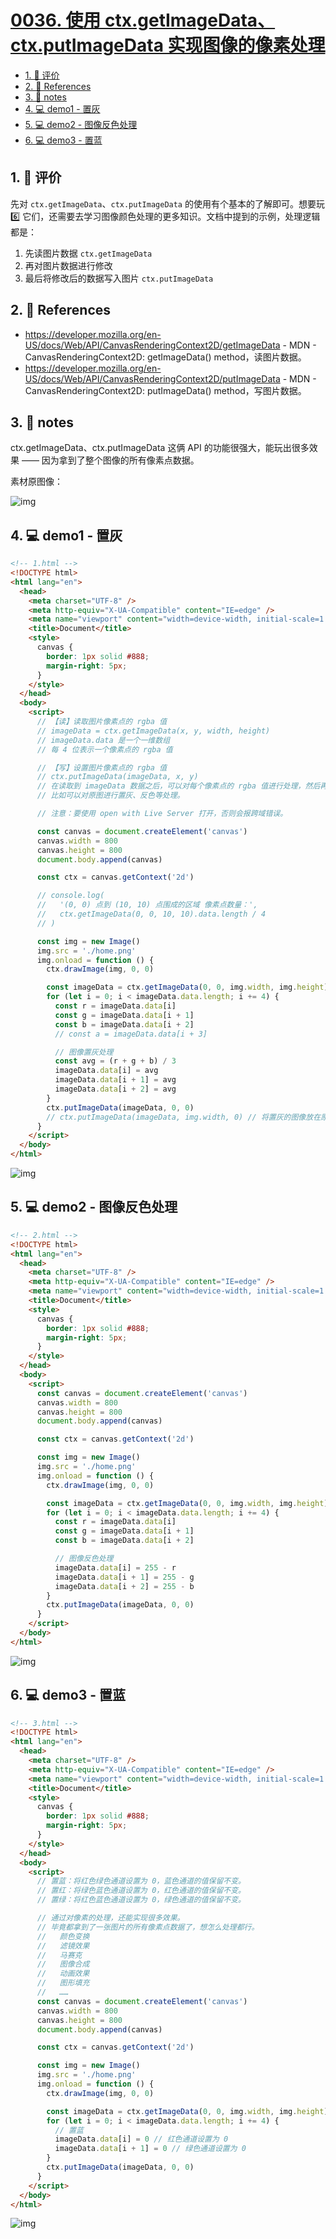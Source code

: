 # [0036. 使用 ctx.getImageData、ctx.putImageData 实现图像的像素处理](https://github.com/Tdahuyou/TNotes.canvas/tree/main/notes/0036.%20%E4%BD%BF%E7%94%A8%20ctx.getImageData%E3%80%81ctx.putImageData%20%E5%AE%9E%E7%8E%B0%E5%9B%BE%E5%83%8F%E7%9A%84%E5%83%8F%E7%B4%A0%E5%A4%84%E7%90%86)

<!-- region:toc -->

- [1. 🫧 评价](#1--评价)
- [2. 🔗 References](#2--references)
- [3. 📒 notes](#3--notes)
- [4. 💻 demo1 - 置灰](#4--demo1---置灰)
- [5. 💻 demo2 - 图像反色处理](#5--demo2---图像反色处理)
- [6. 💻 demo3 - 置蓝](#6--demo3---置蓝)

<!-- endregion:toc -->

## 1. 🫧 评价

先对 `ctx.getImageData`、`ctx.putImageData` 的使用有个基本的了解即可。想要玩 6️⃣ 它们，还需要去学习图像颜色处理的更多知识。文档中提到的示例，处理逻辑都是：

1. 先读图片数据 `ctx.getImageData`
2. 再对图片数据进行修改
3. 最后将修改后的数据写入图片 `ctx.putImageData`

## 2. 🔗 References

- https://developer.mozilla.org/en-US/docs/Web/API/CanvasRenderingContext2D/getImageData - MDN - CanvasRenderingContext2D: getImageData() method，读图片数据。
- https://developer.mozilla.org/en-US/docs/Web/API/CanvasRenderingContext2D/putImageData - MDN - CanvasRenderingContext2D: putImageData() method，写图片数据。

## 3. 📒 notes

ctx.getImageData、ctx.putImageData 这俩 API 的功能很强大，能玩出很多效果 —— 因为拿到了整个图像的所有像素点数据。

素材原图像：

![img](https://cdn.jsdelivr.net/gh/Tdahuyou/imgs@main/2024-10-04-11-50-13.png)

## 4. 💻 demo1 - 置灰

```html
<!-- 1.html -->
<!DOCTYPE html>
<html lang="en">
  <head>
    <meta charset="UTF-8" />
    <meta http-equiv="X-UA-Compatible" content="IE=edge" />
    <meta name="viewport" content="width=device-width, initial-scale=1.0" />
    <title>Document</title>
    <style>
      canvas {
        border: 1px solid #888;
        margin-right: 5px;
      }
    </style>
  </head>
  <body>
    <script>
      // 【读】读取图片像素点的 rgba 值
      // imageData = ctx.getImageData(x, y, width, height)
      // imageData.data 是一个一维数组
      // 每 4 位表示一个像素点的 rgba 值

      // 【写】设置图片像素点的 rgba 值
      // ctx.putImageData(imageData, x, y)
      // 在读取到 imageData 数据之后，可以对每个像素点的 rgba 值进行处理，然后再将处理后的数据放回到 canvas 中。
      // 比如可以对原图进行置灰、反色等处理。

      // 注意：要使用 open with Live Server 打开，否则会报跨域错误。

      const canvas = document.createElement('canvas')
      canvas.width = 800
      canvas.height = 800
      document.body.append(canvas)

      const ctx = canvas.getContext('2d')

      // console.log(
      //   '(0, 0) 点到 (10, 10) 点围成的区域 像素点数量：',
      //   ctx.getImageData(0, 0, 10, 10).data.length / 4
      // )

      const img = new Image()
      img.src = './home.png'
      img.onload = function () {
        ctx.drawImage(img, 0, 0)

        const imageData = ctx.getImageData(0, 0, img.width, img.height)
        for (let i = 0; i < imageData.data.length; i += 4) {
          const r = imageData.data[i]
          const g = imageData.data[i + 1]
          const b = imageData.data[i + 2]
          // const a = imageData.data[i + 3]

          // 图像置灰处理
          const avg = (r + g + b) / 3
          imageData.data[i] = avg
          imageData.data[i + 1] = avg
          imageData.data[i + 2] = avg
        }
        ctx.putImageData(imageData, 0, 0)
        // ctx.putImageData(imageData, img.width, 0) // 将置灰的图像放在原图像右侧
      }
    </script>
  </body>
</html>
```

![img](https://cdn.jsdelivr.net/gh/Tdahuyou/imgs@main/2024-10-04-11-50-46.png)

## 5. 💻 demo2 - 图像反色处理

```html
<!-- 2.html -->
<!DOCTYPE html>
<html lang="en">
  <head>
    <meta charset="UTF-8" />
    <meta http-equiv="X-UA-Compatible" content="IE=edge" />
    <meta name="viewport" content="width=device-width, initial-scale=1.0" />
    <title>Document</title>
    <style>
      canvas {
        border: 1px solid #888;
        margin-right: 5px;
      }
    </style>
  </head>
  <body>
    <script>
      const canvas = document.createElement('canvas')
      canvas.width = 800
      canvas.height = 800
      document.body.append(canvas)

      const ctx = canvas.getContext('2d')

      const img = new Image()
      img.src = './home.png'
      img.onload = function () {
        ctx.drawImage(img, 0, 0)

        const imageData = ctx.getImageData(0, 0, img.width, img.height)
        for (let i = 0; i < imageData.data.length; i += 4) {
          const r = imageData.data[i]
          const g = imageData.data[i + 1]
          const b = imageData.data[i + 2]

          // 图像反色处理
          imageData.data[i] = 255 - r
          imageData.data[i + 1] = 255 - g
          imageData.data[i + 2] = 255 - b
        }
        ctx.putImageData(imageData, 0, 0)
      }
    </script>
  </body>
</html>
```

![img](https://cdn.jsdelivr.net/gh/Tdahuyou/imgs@main/2024-10-04-11-51-02.png)

## 6. 💻 demo3 - 置蓝

```html
<!-- 3.html -->
<!DOCTYPE html>
<html lang="en">
  <head>
    <meta charset="UTF-8" />
    <meta http-equiv="X-UA-Compatible" content="IE=edge" />
    <meta name="viewport" content="width=device-width, initial-scale=1.0" />
    <title>Document</title>
    <style>
      canvas {
        border: 1px solid #888;
        margin-right: 5px;
      }
    </style>
  </head>
  <body>
    <script>
      // 置蓝：将红色绿色通道设置为 0，蓝色通道的值保留不变。
      // 置红：将绿色蓝色通道设置为 0，红色通道的值保留不变。
      // 置绿：将红色蓝色通道设置为 0，绿色通道的值保留不变。

      // 通过对像素的处理，还能实现很多效果。
      // 毕竟都拿到了一张图片的所有像素点数据了，想怎么处理都行。
      //   颜色变换
      //   滤镜效果
      //   马赛克
      //   图像合成
      //   动画效果
      //   图形填充
      //   ……
      const canvas = document.createElement('canvas')
      canvas.width = 800
      canvas.height = 800
      document.body.append(canvas)

      const ctx = canvas.getContext('2d')

      const img = new Image()
      img.src = './home.png'
      img.onload = function () {
        ctx.drawImage(img, 0, 0)

        const imageData = ctx.getImageData(0, 0, img.width, img.height)
        for (let i = 0; i < imageData.data.length; i += 4) {
          // 置蓝
          imageData.data[i] = 0 // 红色通道设置为 0
          imageData.data[i + 1] = 0 // 绿色通道设置为 0
        }
        ctx.putImageData(imageData, 0, 0)
      }
    </script>
  </body>
</html>
```

![img](https://cdn.jsdelivr.net/gh/Tdahuyou/imgs@main/2024-10-04-11-51-17.png)
